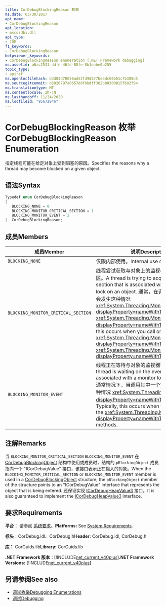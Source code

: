 ```yaml
---
title: CorDebugBlockingReason 枚举
ms.date: 03/30/2017
api_name:
- CorDebugBlockingReason
api_location:
- mscordbi.dll
api_type:
- COM
f1_keywords:
- CorDebugBlockingReason
helpviewer_keywords:
- CorDebugBlockingReason enumeration [.NET Framework debugging]
ms.assetid: a6ac2531-ddfe-46fd-88fe-8b1eabe0b255
topic_type:
- apiref
ms.openlocfilehash: ddd03d70656ad52fd9d577beedc60b51c7b305d5
ms.sourcegitcommit: d8020797a6657d0fbbdff362b80300815f682f94
ms.translationtype: MT
ms.contentlocale: zh-CN
ms.lasthandoff: 11/24/2020
ms.locfileid: "95672846"
---
```

# <a name="cordebugblockingreason-enumeration"></a><span data-ttu-id="f7978-102">CorDebugBlockingReason 枚举</span><span class="sxs-lookup"><span data-stu-id="f7978-102">CorDebugBlockingReason Enumeration</span></span>

<span data-ttu-id="f7978-103">指定线程可能在给定对象上受到阻塞的原因。</span><span class="sxs-lookup"><span data-stu-id="f7978-103">Specifies the reasons why a thread may become blocked on a given object.</span></span>  
  
## <a name="syntax"></a><span data-ttu-id="f7978-104">语法</span><span class="sxs-lookup"><span data-stu-id="f7978-104">Syntax</span></span>  
  
```cpp  
Typedef enum CorDebugBlockingReason  
{  
   BLOCKING_NONE = 0  
   BLOCKING_MONITOR_CRITICAL_SECTION = 1  
   BLOCKING_MONITOR_EVENT = 2  
}  CorDebugBlockingReason;  
```  
  
## <a name="members"></a><span data-ttu-id="f7978-105">成员</span><span class="sxs-lookup"><span data-stu-id="f7978-105">Members</span></span>  
  
|<span data-ttu-id="f7978-106">成员</span><span class="sxs-lookup"><span data-stu-id="f7978-106">Member</span></span>|<span data-ttu-id="f7978-107">说明</span><span class="sxs-lookup"><span data-stu-id="f7978-107">Description</span></span>|  
|------------|-----------------|  
|`BLOCKING_NONE`|<span data-ttu-id="f7978-108">仅限内部使用。</span><span class="sxs-lookup"><span data-stu-id="f7978-108">Internal use only.</span></span>|  
|`BLOCKING_MONITOR_CRITICAL_SECTION`|<span data-ttu-id="f7978-109">线程尝试获取与对象上的监视器锁关联的临界区。</span><span class="sxs-lookup"><span data-stu-id="f7978-109">A thread is trying to acquire the critical section that is associated with the monitor lock on an object.</span></span> <span data-ttu-id="f7978-110">通常，在调用或方法之一时，会发生这种情况 <xref:System.Threading.Monitor.Enter%2A?displayProperty=nameWithType> <xref:System.Threading.Monitor.TryEnter%2A?displayProperty=nameWithType> 。</span><span class="sxs-lookup"><span data-stu-id="f7978-110">Typically, this occurs when you call one of the <xref:System.Threading.Monitor.Enter%2A?displayProperty=nameWithType> or <xref:System.Threading.Monitor.TryEnter%2A?displayProperty=nameWithType> methods.</span></span>|  
|`BLOCKING_MONITOR_EVENT`|<span data-ttu-id="f7978-111">线程正在等待与对象的监视器锁关联的事件。</span><span class="sxs-lookup"><span data-stu-id="f7978-111">A thread is waiting on the event that is associated with a monitor lock for an object.</span></span> <span data-ttu-id="f7978-112">通常情况下，当调用其中一个方法时，会发生这种情况 <xref:System.Threading.Monitor?displayProperty=nameWithType> `Wait` 。</span><span class="sxs-lookup"><span data-stu-id="f7978-112">Typically, this occurs when you call one of the <xref:System.Threading.Monitor?displayProperty=nameWithType>`Wait` methods.</span></span>|  
  
## <a name="remarks"></a><span data-ttu-id="f7978-113">注解</span><span class="sxs-lookup"><span data-stu-id="f7978-113">Remarks</span></span>  

 <span data-ttu-id="f7978-114">当 `BLOCKING_MONITOR_CRITICAL_SECTION` `BLOCKING_MONITOR_EVENT` 在 [CorDebugBlockingObject](cordebugblockingobject-structure.md) 结构中使用或成员时，结构的 `pBlockingObject` 成员指向一个 "ICorDebugValue" 接口，该接口表示正在输入的对象。</span><span class="sxs-lookup"><span data-stu-id="f7978-114">When the `BLOCKING_MONITOR_CRITICAL_SECTION` or `BLOCKING_MONITOR_EVENT` member is used in a [CorDebugBlockingObject](cordebugblockingobject-structure.md) structure, the `pBlockingObject` member of the structure points to an "ICorDebugValue" interface that represents the object that is being entered.</span></span> <span data-ttu-id="f7978-115">还保证实现 [ICorDebugHeapValue3](icordebugheapvalue3-interface.md) 接口。</span><span class="sxs-lookup"><span data-stu-id="f7978-115">It is also guaranteed to implement the [ICorDebugHeapValue3](icordebugheapvalue3-interface.md) interface.</span></span>  
  
## <a name="requirements"></a><span data-ttu-id="f7978-116">要求</span><span class="sxs-lookup"><span data-stu-id="f7978-116">Requirements</span></span>  

 <span data-ttu-id="f7978-117">**平台：** 请参阅 [系统要求](../../get-started/system-requirements.md)。</span><span class="sxs-lookup"><span data-stu-id="f7978-117">**Platforms:** See [System Requirements](../../get-started/system-requirements.md).</span></span>  
  
 <span data-ttu-id="f7978-118">**标头**：CorDebug.idl、CorDebug.h</span><span class="sxs-lookup"><span data-stu-id="f7978-118">**Header:** CorDebug.idl, CorDebug.h</span></span>  
  
 <span data-ttu-id="f7978-119">**库：** CorGuids.lib</span><span class="sxs-lookup"><span data-stu-id="f7978-119">**Library:** CorGuids.lib</span></span>  
  
 <span data-ttu-id="f7978-120">**.NET Framework 版本：**[!INCLUDE[net_current_v40plus](../../../../includes/net-current-v40plus-md.md)]</span><span class="sxs-lookup"><span data-stu-id="f7978-120">**.NET Framework Versions:** [!INCLUDE[net_current_v40plus](../../../../includes/net-current-v40plus-md.md)]</span></span>  
  
## <a name="see-also"></a><span data-ttu-id="f7978-121">另请参阅</span><span class="sxs-lookup"><span data-stu-id="f7978-121">See also</span></span>

- [<span data-ttu-id="f7978-122">调试枚举</span><span class="sxs-lookup"><span data-stu-id="f7978-122">Debugging Enumerations</span></span>](debugging-enumerations.md)
- [<span data-ttu-id="f7978-123">调试</span><span class="sxs-lookup"><span data-stu-id="f7978-123">Debugging</span></span>](index.md)
